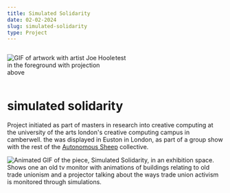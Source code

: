 ```yaml
---
title: Simulated Solidarity
date: 02-02-2024
slug: simulated-solidarity
type: Project
---
```



<div class="lists">
<p><img src="./images/SimulatedSolidarity/IMG_2886.gif" alt="GIF of artwork with artist Joe Hoole in the foreground with projection above" /></p>
<p>test</p>

</div>

<style>
    .lists {display: grid;
    grid-template-columns: 1fr 1fr
    
    }
</style>

# simulated solidarity

Project initiated as part of masters in research into creative computing at the university of the arts london's creative computing campus in camberwell. the was displayed in Euston in London, as part of a group show with the rest of the [Autonomous Sheep](https://www.autonomous-sheep.com/) collective.

![Animated GIF of the piece, Simulated Solidarity, in an exhibition space. Shows one an old tv monitor with animations of buildings relating to old trade unionism and a projector talking about the ways trade union activism is monitored through simulations.](./images/SimulatedSolidarity/IMG_2879.gif)

